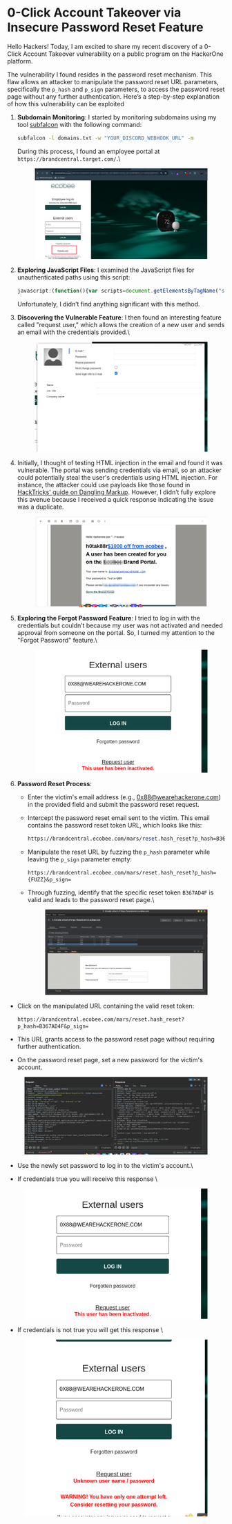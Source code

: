 # 0-Click Account Takeover via Insecure Password Reset Feature

Hello Hackers! Today, I am excited to share my recent discovery of a 0-Click Account Takeover vulnerability on a public program on the HackerOne platform.

The vulnerability I found resides in the password reset mechanism. This flaw allows an attacker to manipulate the password reset URL parameters, specifically the `p_hash` and `p_sign` parameters, to access the password reset page without any further authentication. Here’s a step-by-step explanation of how this vulnerability can be exploited

1.  **Subdomain Monitoring**: I started by monitoring subdomains using my tool [subfalcon](https://github.com/h0tak88r/subfalcon) with the following command:

    ```bash
    subfalcon -l domains.txt -w "YOUR_DISCORD_WEBHOOK_URL" -m
    ```

    During this process, I found an employee portal at `https://brandcentral.target.com/`.\


    <figure><img src="../.gitbook/assets/image (51).png" alt=""><figcaption></figcaption></figure>
2.  **Exploring JavaScript Files**: I examined the JavaScript files for unauthenticated paths using this script:

    ```javascript
    javascript:(function(){var scripts=document.getElementsByTagName("script"),regex=/(?<=(\"|\%27|\`))\/[a-zA-Z0-9_?&=\/\-\#\.]*(?=(\"|\'|\%60))/g;const results=new Set;for(var i=0;i<scripts.length;i++){var t=scripts[i].src;""!=t&&fetch(t).then(function(t){return t.text()}).then(function(t){var e=t.matchAll(regex);for(let r of e)results.add(r[0])}).catch(function(t){console.log("An error occurred: ",t)})}var pageContent=document.documentElement.outerHTML,matches=pageContent.matchAll(regex);for(const match of matches)results.add(match[0]);function writeResults(){results.forEach(function(t){document.write(t+"<br>")})}setTimeout(writeResults,3e3);})();
    ```

    Unfortunately, I didn’t find anything significant with this method.
3.  **Discovering the Vulnerable Feature**: I then found an interesting feature called "request user," which allows the creation of a new user and sends an email with the credentials provided.\


    <figure><img src="../.gitbook/assets/image (52).png" alt=""><figcaption></figcaption></figure>
4.  Initially, I thought of testing HTML injection in the email and found it was vulnerable. The portal was sending credentials via email, so an attacker could potentially steal the user's credentials using HTML injection. For instance, the attacker could use payloads like those found in [HackTricks' guide on Dangling Markup](https://book.hacktricks.xyz/pentesting-web/dangling-markup-html-scriptless-injection). However, I didn’t fully explore this avenue because I received a quick response indicating the issue was a duplicate.

    <figure><img src="../.gitbook/assets/image (53).png" alt=""><figcaption></figcaption></figure>
5.  **Exploring the Forgot Password Feature**: I tried to log in with the credentials but couldn’t because my user was not activated and needed approval from someone on the portal. So, I turned my attention to the "Forgot Password" feature.\


    <figure><img src="../.gitbook/assets/image (54).png" alt=""><figcaption></figcaption></figure>
6. **Password Reset Process**:
   * Enter the victim's email address (e.g., 0x88@wearehackerone.com) in the provided field and submit the password reset request.
   *   Intercept the password reset email sent to the victim. This email contains the password reset token URL, which looks like this:

       ```perl
       https://brandcentral.ecobee.com/mars/reset.hash_reset?p_hash=B367AD4F&p_sign=4ixUHUGmhW6YZ6VyKCdzxoqAaaU%3D
       ```
   *   Manipulate the reset URL by fuzzing the `p_hash` parameter while leaving the `p_sign` parameter empty:

       ```arduino
       https://brandcentral.ecobee.com/mars/reset.hash_reset?p_hash={FUZZ}&p_sign=
       ```
   *   Through fuzzing, identify that the specific reset token `B367AD4F` is valid and leads to the password reset page.\


       <figure><img src="../.gitbook/assets/image (55).png" alt=""><figcaption></figcaption></figure>

*   Click on the manipulated URL containing the valid reset token:

    ```arduino
    https://brandcentral.ecobee.com/mars/reset.hash_reset?p_hash=B367AD4F&p_sign=
    ```
* This URL grants access to the password reset page without requiring further authentication.
* On the password reset page, set a new password for the victim's account.

<figure><img src="../.gitbook/assets/image (56).png" alt=""><figcaption></figcaption></figure>

* Use the newly set password to log in to the victim's account.\

* If credentials true you will receive this response \


<figure><img src="../.gitbook/assets/image (57).png" alt=""><figcaption></figcaption></figure>

* If credentials is not true you will get this response \


<figure><img src="../.gitbook/assets/image (58).png" alt=""><figcaption></figcaption></figure>

